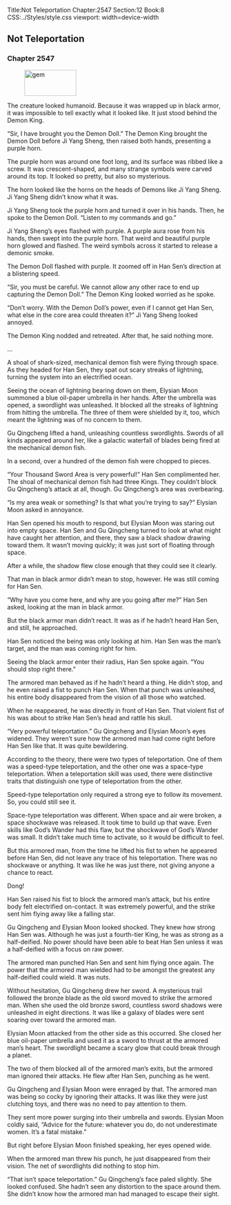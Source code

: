 Title:Not Teleportation 
Chapter:2547 
Section:12 
Book:8 
CSS:../Styles/style.css 
viewport: width=device-width
  
## Not Teleportation
### Chapter 2547
  
<figure>
	<img src="../Images/gem.gif" alt="gem" id="gem" width="120" height="60" />
</figure>
  

  
The creature looked humanoid. Because it was wrapped up in black armor, it was impossible to tell exactly what it looked like. It just stood behind the Demon King.

“Sir, I have brought you the Demon Doll.” The Demon King brought the Demon Doll before Ji Yang Sheng, then raised both hands, presenting a purple horn.

The purple horn was around one foot long, and its surface was ribbed like a screw. It was crescent-shaped, and many strange symbols were carved around its top. It looked so pretty, but also so mysterious.

The horn looked like the horns on the heads of Demons like Ji Yang Sheng. Ji Yang Sheng didn’t know what it was.

Ji Yang Sheng took the purple horn and turned it over in his hands. Then, he spoke to the Demon Doll. “Listen to my commands and go.”

Ji Yang Sheng’s eyes flashed with purple. A purple aura rose from his hands, then swept into the purple horn. That weird and beautiful purple horn glowed and flashed. The weird symbols across it started to release a demonic smoke.

The Demon Doll flashed with purple. It zoomed off in Han Sen’s direction at a blistering speed.

“Sir, you must be careful. We cannot allow any other race to end up capturing the Demon Doll.” The Demon King looked worried as he spoke.

“Don’t worry. With the Demon Doll’s power, even if I cannot get Han Sen, what else in the core area could threaten it?” Ji Yang Sheng looked annoyed.

The Demon King nodded and retreated. After that, he said nothing more.

…

A shoal of shark-sized, mechanical demon fish were flying through space. As they headed for Han Sen, they spat out scary streaks of lightning, turning the system into an electrified ocean.

Seeing the ocean of lightning bearing down on them, Elysian Moon summoned a blue oil-paper umbrella in her hands. After the umbrella was opened, a swordlight was unleashed. It blocked all the streaks of lightning from hitting the umbrella. The three of them were shielded by it, too, which meant the lightning was of no concern to them.

Gu Qingcheng lifted a hand, unleashing countless swordlights. Swords of all kinds appeared around her, like a galactic waterfall of blades being fired at the mechanical demon fish.

In a second, over a hundred of the demon fish were chopped to pieces.

“Your Thousand Sword Area is very powerful!” Han Sen complimented her. The shoal of mechanical demon fish had three Kings. They couldn’t block Gu Qingcheng’s attack at all, though. Gu Qingcheng’s area was overbearing.

“Is my area weak or something? Is that what you’re trying to say?” Elysian Moon asked in annoyance.

Han Sen opened his mouth to respond, but Elysian Moon was staring out into empty space. Han Sen and Gu Qingcheng turned to look at what might have caught her attention, and there, they saw a black shadow drawing toward them. It wasn’t moving quickly; it was just sort of floating through space.

After a while, the shadow flew close enough that they could see it clearly.

That man in black armor didn’t mean to stop, however. He was still coming for Han Sen.

“Why have you come here, and why are you going after me?” Han Sen asked, looking at the man in black armor.

But the black armor man didn’t react. It was as if he hadn’t heard Han Sen, and still, he approached.

Han Sen noticed the being was only looking at him. Han Sen was the man’s target, and the man was coming right for him.

Seeing the black armor enter their radius, Han Sen spoke again. “You should stop right there.”

The armored man behaved as if he hadn’t heard a thing. He didn’t stop, and he even raised a fist to punch Han Sen. When that punch was unleashed, his entire body disappeared from the vision of all those who watched.

When he reappeared, he was directly in front of Han Sen. That violent fist of his was about to strike Han Sen’s head and rattle his skull.

“Very powerful teleportation.” Gu Qingcheng and Elysian Moon’s eyes widened. They weren’t sure how the armored man had come right before Han Sen like that. It was quite bewildering.

According to the theory, there were two types of teleportation. One of them was a speed-type teleportation, and the other one was a space-type teleportation. When a teleportation skill was used, there were distinctive traits that distinguish one type of teleportation from the other.

Speed-type teleportation only required a strong eye to follow its movement. So, you could still see it.

Space-type teleportation was different. When space and air were broken, a space shockwave was released. It took time to build up that wave. Even skills like God’s Wander had this flaw, but the shockwave of God’s Wander was small. It didn’t take much time to activate, so it would be difficult to feel.

But this armored man, from the time he lifted his fist to when he appeared before Han Sen, did not leave any trace of his teleportation. There was no shockwave or anything. It was like he was just there, not giving anyone a chance to react.

Dong!

Han Sen raised his fist to block the armored man’s attack, but his entire body felt electrified on-contact. It was extremely powerful, and the strike sent him flying away like a falling star.

Gu Qingcheng and Elysian Moon looked shocked. They knew how strong Han Sen was. Although he was just a fourth-tier King, he was as strong as a half-deified. No power should have been able to beat Han Sen unless it was a half-deified with a focus on raw power.

The armored man punched Han Sen and sent him flying once again. The power that the armored man wielded had to be amongst the greatest any half-deified could wield. It was nuts.

Without hesitation, Gu Qingcheng drew her sword. A mysterious trail followed the bronze blade as the old sword moved to strike the armored man. When she used the old bronze sword, countless sword shadows were unleashed in eight directions. It was like a galaxy of blades were sent soaring over toward the armored man.

Elysian Moon attacked from the other side as this occurred. She closed her blue oil-paper umbrella and used it as a sword to thrust at the armored man’s heart. The swordlight became a scary glow that could break through a planet.

The two of them blocked all of the armored man’s exits, but the armored man ignored their attacks. He flew after Han Sen, punching as he went.

Gu Qingcheng and Elysian Moon were enraged by that. The armored man was being so cocky by ignoring their attacks. It was like they were just clutching toys, and there was no need to pay attention to them.

They sent more power surging into their umbrella and swords. Elysian Moon coldly said, “Advice for the future: whatever you do, do not underestimate women. It’s a fatal mistake.”

But right before Elysian Moon finished speaking, her eyes opened wide.

When the armored man threw his punch, he just disappeared from their vision. The net of swordlights did nothing to stop him.

“That isn’t space teleportation.” Gu Qingcheng’s face paled slightly. She looked confused. She hadn’t seen any distortion to the space around them. She didn’t know how the armored man had managed to escape their sight.